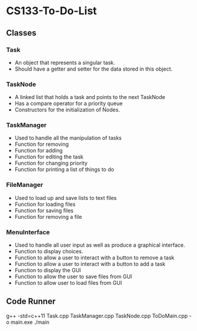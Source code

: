 # CS133-To-Do-List

## Classes
### Task
- An object that represents a singular task.
- Should have a getter and setter for the data stored in this object.

### TaskNode
- A linked list that holds a task and points to the next TaskNode
- Has a compare operator for a priority queue
- Constructors for the initialization of Nodes.

### TaskManager
- Used to handle all the manipulation of tasks
- Function for removing
- Function for adding
- Function for editing the task
- Function for changing priority
- Function for printing a list of things to do

### FileManager
- Used to load up and save lists to text files
- Function for loading files
- Function for saving files
- Function for removing a file

### MenuInterface
- Used to handle all user input as well as produce a graphical interface.
- Function to display choices.
- Function to allow a user to interact with a button to remove a task
- Function to allow a user to interact with a button to add a task
- Function to display the GUI
- Function to allow the user to save files from GUI
- Function to allow user to load files from GUI

## Code Runner
g++ -std=c++11 Task.cpp TaskManager.cpp TaskNode.cpp ToDoMain.cpp -o main.exe
./main
